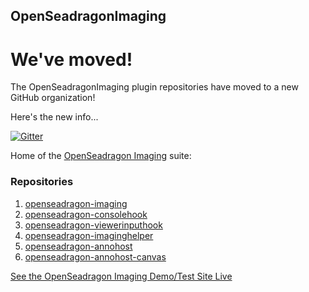 ## OpenSeadragonImaging

# We've moved!

The OpenSeadragonImaging plugin repositories have moved to a new GitHub organization!

Here's the new info...

[![Gitter](https://badges.gitter.im/openseadragon-imaging/community.svg)](https://gitter.im/openseadragon-imaging/community?utm_source=badge&utm_medium=badge&utm_campaign=pr-badge)

Home of the [OpenSeadragon Imaging](http://msalsbery.github.io/openseadragon-imaging/site/index.html) suite:

### Repositories

1. [openseadragon-imaging](https://github.com/openseadragon-imaging/openseadragon-imaging)
1. [openseadragon-consolehook](https://github.com/openseadragon-imaging/openseadragon-consolehook)
1. [openseadragon-viewerinputhook](https://github.com/openseadragon-imaging/openseadragon-viewerinputhook)
1. [openseadragon-imaginghelper](https://github.com/openseadragon-imaging/openseadragon-imaginghelper)
1. [openseadragon-annohost](https://github.com/openseadragon-imaging/openseadragon-annohost)
1. [openseadragon-annohost-canvas](https://github.com/openseadragon-imaging/openseadragon-annohost-canvas)

[See the OpenSeadragon Imaging Demo/Test Site Live](http://msalsbery.github.io/openseadragon-imaging/demo/index.html)
